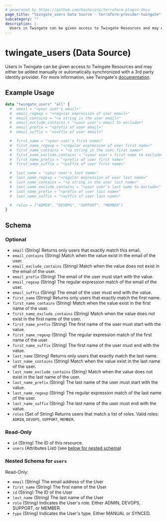 ```yaml
---
# generated by https://github.com/hashicorp/terraform-plugin-docs
page_title: "twingate_users Data Source - terraform-provider-twingate"
subcategory: ""
description: |-
  Users in Twingate can be given access to Twingate Resources and may either be added manually or automatically synchronized with a 3rd party identity provider. For more information, see Twingate's documentation https://docs.twingate.com/docs/users.
---
```


# twingate_users (Data Source)

Users in Twingate can be given access to Twingate Resources and may either be added manually or automatically synchronized with a 3rd party identity provider. For more information, see Twingate's [documentation](https://docs.twingate.com/docs/users).

## Example Usage

```terraform
data "twingate_users" "all" {
  #  email = "<your user's email>"
  #  email_regexp = "<regular expression of user email>"
  #  email_contains = "<a string in the user email>"
  #  email_exclude_contains = "<your user's email to exclude>"
  #  email_prefix = "<prefix of user email>"
  #  email_suffix = "<suffix of user email>"

  #  first_name = "<your user's first name>"
  #  first_name_regexp = "<regular expression of user first name>"
  #  first_name_contains = "<a string in the user first name>"
  #  first_name_exclude_contains = "<your user's first name to exclude>"
  #  first_name_prefix = "<prefix of user first name>"
  #  first_name_suffix = "<suffix of user first name>"

  #  last_name = "<your user's last name>"
  #  last_name_regexp = "<regular expression of user last name>"
  #  last_name_contains = "<a string in the user last name>"
  #  last_name_exclude_contains = "<your user's last name to exclude>"
  #  last_name_prefix = "<prefix of user last name>"
  #  last_name_suffix = "<suffix of user last name>"

  #  roles = ["ADMIN", "DEVOPS", "SUPPORT", "MEMBER"]
}
```

<!-- schema generated by tfplugindocs -->
## Schema

### Optional

- `email` (String) Returns only users that exactly match this email.
- `email_contains` (String) Match when the value exist in the email of the user.
- `email_exclude_contains` (String) Match when the value does not exist in the email of the user.
- `email_prefix` (String) The email of the user must start with the value.
- `email_regexp` (String) The regular expression match of the email of the user.
- `email_suffix` (String) The email of the user must end with the value.
- `first_name` (String) Returns only users that exactly match the first name.
- `first_name_contains` (String) Match when the value exist in the first name of the user.
- `first_name_exclude_contains` (String) Match when the value does not exist in the first name of the user.
- `first_name_prefix` (String) The first name of the user must start with the value.
- `first_name_regexp` (String) The regular expression match of the first name of the user.
- `first_name_suffix` (String) The first name of the user must end with the value.
- `last_name` (String) Returns only users that exactly match the last name.
- `last_name_contains` (String) Match when the value exist in the last name of the user.
- `last_name_exclude_contains` (String) Match when the value does not exist in the last name of the user.
- `last_name_prefix` (String) The last name of the user must start with the value.
- `last_name_regexp` (String) The regular expression match of the last name of the user.
- `last_name_suffix` (String) The last name of the user must end with the value.
- `roles` (Set of String) Returns users that match a list of roles. Valid roles: `ADMIN`, `DEVOPS`, `SUPPORT`, `MEMBER`.

### Read-Only

- `id` (String) The ID of this resource.
- `users` (Attributes List) (see [below for nested schema](#nestedatt--users))

<a id="nestedatt--users"></a>
### Nested Schema for `users`

Read-Only:

- `email` (String) The email address of the User
- `first_name` (String) The first name of the User
- `id` (String) The ID of the User
- `last_name` (String) The last name of the User
- `role` (String) Indicates the User's role. Either ADMIN, DEVOPS, SUPPORT, or MEMBER.
- `type` (String) Indicates the User's type. Either MANUAL or SYNCED.
